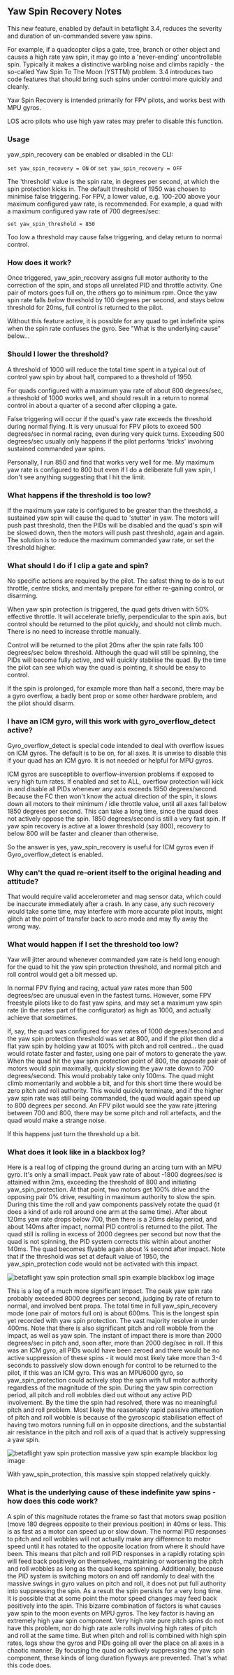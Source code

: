 ## Yaw Spin Recovery Notes

This new feature, enabled by default in betaflight 3.4, reduces the severity and duration of un-commanded severe yaw spins.
   
For example, if a quadcopter clips a gate, tree, branch or other object and causes a high rate yaw spin, it may go into a 'never-ending' uncontrollable spin.  Typically it makes a distinctive warbling noise and climbs rapidly - the so-called Yaw Spin To The Moon (YSTTM) problem.  3.4 introduces two code features that should bring such spins under control more quickly and cleanly.

Yaw Spin Recovery is intended primarily for FPV pilots, and works best with MPU gyros.

LOS acro pilots who use high yaw rates may prefer to disable this function.

### Usage

yaw_spin_recovery can be enabled or disabled in the CLI:

```set yaw_spin_recovery = ON``` or ```set yaw_spin_recovery = OFF``` 

The 'threshold' value is the spin rate, in degrees per second, at which the spin protection kicks in.  The default threshold of 1950 was chosen to minimise false triggering.  For FPV, a lower value, e.g. 100-200 above your maximum configured yaw rate, is recommended. For example, a quad with a maximum configured yaw rate of 700 degrees/sec:

```set yaw_spin_threshold = 850```

Too low a threshold may cause false triggering, and delay return to normal control.

### How does it work?

Once triggered, yaw_spin_recovery assigns full motor authority to the correction of the spin, and stops all unrelated PID and throttle activity.  One pair of motors goes full on, the others go to minimum rpm.  Once the yaw spin rate falls *below* threshold by 100 degrees per second, and stays below threshold for 20ms, full control is returned to the pilot.  

Without this feature active, it is possible for any quad to get indefinite spins when the spin rate confuses the gyro.  See "What is the underlying cause" below... 

### Should I lower the threshold?

A threshold of 1000 will reduce the total time spent in a typical out of control yaw spin by about half, compared to a threshold of 1950.  

For quads configured with a maximum yaw rate of about 800 degrees/sec, a threshold of 1000 works well, and should result in a return to normal control in about a quarter of a second after clipping a gate.

False triggering will occur if the quad's yaw rate exceeds the threshold during normal flying.  It is very unusual for FPV pilots to exceed 500 degrees/sec in normal racing, even during very quick turns.  Exceeding 500 degrees/sec usually only happens if the pilot performs 'tricks' involving sustained commanded yaw spins.  

Personally, I run 850 and find that works very well for me.  My maximum yaw rate is configured to 800 but even if I do a deliberate full yaw spin, I don't see anything suggesting that I hit the limit.

### What happens if the threshold is too low?

If the maximum yaw rate is configured to be greater than the threshold, a sustained yaw spin will cause the quad to 'stutter' in yaw.  The motors will push past threshold, then the PIDs will be disabled and the quad's spin will be slowed down, then the motors will push past threshold, again and again.  The solution is to reduce the maximum commanded yaw rate, or set the threshold higher.

### What should I do if I clip a gate and spin?

No specific actions are required by the pilot.  The safest thing to do is to cut throttle, centre sticks, and mentally prepare for either re-gaining control, or disarming.  

When yaw spin protection is triggered, the quad gets driven with 50% effective throttle.  It will accelerate briefly, perpendicular to the spin axis, but control should be returned to the pilot quickly, and should not climb much.  There is no need to increase throttle manually.

Control will be returned to the pilot 20ms after the spin rate falls 100 degrees/sec below threshold.  Although the quad will still be spinning, the PIDs will become fully active, and will quickly stabilise the quad.  By the time the pilot can see which way the quad is pointing, it should be easy to control. 

If the spin is prolonged, for example more than half a second, there may be a gyro overflow, a badly bent prop or some other hardware problem, and the pilot should disarm.

### I have an ICM gyro, will this work with gyro_overflow_detect active?

Gyro_overflow_detect is special code intended to deal with overflow issues on ICM gyros.  The default is to be on, for all axes.  It is unwise to disable this if your quad has an ICM gyro.  It is not needed or helpful for MPU gyros.

ICM gyros are susceptible to overflow-inversion problems if exposed to very high turn rates.  If enabled and set to ALL, overflow protection will kick in and disable all PIDs whenever any axis exceeds 1950 degrees/second.  Because the FC then won't know the actual direction of the spin, it slows down all motors to their minimum / idle throttle value, until all axes fall below 1850 degrees per second.  This can take a long time, since the quad does not actively oppose the spin.  1850 degrees/second is still a very fast spin.  If yaw spin recovery is active at a lower threshold (say 800), recovery to below 800 will be faster and cleaner than otherwise.  

So the answer is yes, yaw_spin_recovery is useful for ICM gyros even if Gyro_overflow_detect is enabled.

### Why can't the quad re-orient itself to the original heading and attitude?

That would require valid accelerometer and mag sensor data, which could be inaccurate immediately after a crash.  In any case, any such recovery would take some time, may interfere with more accurate pilot inputs, might glitch at the point of transfer back to acro mode and may fly away the wrong way.

### What would happen if I set the threshold too low?

Yaw will jitter around whenever commanded yaw rate is held long enough for the quad to hit the yaw spin protection threshold, and normal pitch and roll control would get a bit messed up.

In normal FPV flying and racing, actual yaw rates more than 500 degrees/sec are unusual even in the fastest turns.  However, some FPV freestyle pilots like to do fast yaw spins, and may set a maximum yaw spin rate (in the rates part of the configurator) as high as 1000, and actually achieve that sometimes.  

If, say, the quad was configured for yaw rates of 1000 degrees/second and the yaw spin protection threshold was set at 800, and if the pilot then did a flat yaw spin by holding yaw at 100% with pitch and roll centred... the quad would rotate faster and faster, using one pair of motors to generate the yaw.  When the quad hit the yaw spin protection point of 800, the *opposite* pair of motors would spin maximally, quickly slowing the yaw rate down to 700 degrees/second.  This would probably take only 100ms.  The quad might climb momentarily and wobble a bit, and for this short time there would be zero pitch and roll authority.  This would quickly terminate, and if the higher yaw spin rate was still being commanded, the quad would again speed up to 800 degrees per second.  An FPV pilot would see the yaw rate jittering between 700 and 800, there may be some pitch and roll artefacts, and the quad would make a strange noise.  

If this happens just turn the threshold up a bit.

### What does it look like in a blackbox log?

Here is a real log of clipping the ground during an arcing turn with an MPU gyro.  It's only a small impact.  Peak yaw rate of about -1800 degrees/sec is attained within 2ms, exceeding the threshold of 800 and initiating yaw_spin_protection.  At that point, two motors get 100% drive and the opposing pair 0% drive, resulting in maximum authority to slow the spin.  During this time the roll and yaw components passively rotate the quad (it does a kind of axle roll around one arm at the same time).  After about 120ms yaw rate drops below 700, then there is a 20ms delay period, and about 140ms after impact, normal PID control is returned to the pilot.  The quad still is rolling in excess of 2000 degrees per second but now that the quad is not spinning, the PID system corrects this within about another 140ms.  The quad becomes flyable again about ¼ second after impact.  Note that if the threshold was set at default value of 1950, the yaw_spin_protection code would not be activated with this impact.  

![betaflight yaw spin protection small spin example blackbox log image](https://user-images.githubusercontent.com/11737748/39326254-b72d6d02-49d7-11e8-95e2-62a01f78e6c6.jpg)

This is a log of a much more significant impact.  The peak yaw spin rate probably exceeded 8000 degrees per second, judging by rate of return to normal, and involved bent props.  The total time in full yaw_spin_recovery mode (one pair of motors full on) is about 600ms.  This is the longest spin yet recorded with yaw spin protection.  The vast majority resolve in under 400ms.  Note that there is also significant pitch and roll wobble from the impact, as well as yaw spin.  The instant of impact there is more than 2000 degrees/sec in pitch and, soon after, more than 2000 deg/sec in roll.  If this was an ICM gyro, all PIDs would have been zeroed and there would be no active suppression of these spins - it would most likely take more than 3-4 seconds to passively slow down enough for control to be returned to the pilot, if this was an ICM gyro.  This was an MPU6000 gyro, so yaw_spin_protection could actively stop the spin with full motor authority regardless of the magnitude of the spin.  During the yaw spin correction period, all pitch and roll wobbles died out without any active PID involvement.  By the time the spin had resolved, there was no meaningful pitch and roll problem.  Most likely the reasonably rapid passive attenuation of pitch and roll wobble is because of the gyroscopic stabilisation effect of having two motors running full on in opposite directions, and the substantial air resistance in the pitch and roll axis of a quad that is actively suppressing a yaw spin.  

![betaflight yaw spin protection massive yaw spin example blackbox log image](https://user-images.githubusercontent.com/11737748/39326261-be444840-49d7-11e8-887f-a1b86e988311.jpg)

With yaw_spin_protection, this massive spin stopped relatively quickly.  

### What is the underlying cause of these indefinite yaw spins - how does this code work?

A spin of this magnitude rotates the frame so fast that motors swap position (move 180 degrees opposite to their previous position) in 40ms or less.  This is as fast as a motor can speed up or slow down.  The normal PID responses to pitch and roll wobbles will not actually make any difference to motor speed until it has rotated to the opposite location from where it should have been.  This means that pitch and roll PID responses in a rapidly rotating spin will feed back positively on themselves, maintaining or worsening the pitch and roll wobbles as long as the quad keeps spinning.  Additionally, because the PID system is switching motors on and off randomly to deal with the massive swings in gyro values on pitch and roll, it does not put full authority into suppressing the spin.  As a result the spin persists for a very long time.  It is possible that at some point the motor speed changes may feed back positively into the spin.  This bizarre combination of factors is what causes yaw spin to the moon events on MPU gyros.  The key factor is having an extremely high yaw spin component.  Very high rate pure pitch spins do not have this problem, nor do high rate axle rolls involving high rates of pitch and roll at the same time.  But when pitch and roll is combined with high spin rates, logs show the gyros and PIDs going all over the place on all axes in a chaotic manner.  By focusing the quad on actively suppressing the yaw spin component, these kinds of long duration flyways are prevented.  That's what this code does.